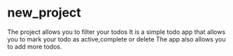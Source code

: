 # new_project
The project allows you to filter your todos
It is a simple todo app that allows you to mark your todo as active,complete or delete
The app also allows you to add more todos.
